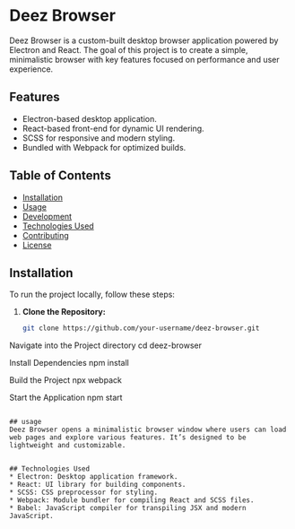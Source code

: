 # Deez Browser

Deez Browser is a custom-built desktop browser application powered by Electron and React. The goal of this project is to create a simple, minimalistic browser with key features focused on performance and user experience.

## Features

- Electron-based desktop application.
- React-based front-end for dynamic UI rendering.
- SCSS for responsive and modern styling.
- Bundled with Webpack for optimized builds.

## Table of Contents

- [Installation](#installation)
- [Usage](#usage)
- [Development](#development)
- [Technologies Used](#technologies-used)
- [Contributing](#contributing)
- [License](#license)

## Installation

To run the project locally, follow these steps:

1. **Clone the Repository:**
   ```bash
   git clone https://github.com/your-username/deez-browser.git

Navigate into the Project directory
cd deez-browser

Install Dependencies
npm install

Build the Project
npx webpack

Start the Application
npm start

```

## usage 
Deez Browser opens a minimalistic browser window where users can load web pages and explore various features. It’s designed to be lightweight and customizable.


## Technologies Used
* Electron: Desktop application framework.
* React: UI library for building components.
* SCSS: CSS preprocessor for styling.
* Webpack: Module bundler for compiling React and SCSS files.
* Babel: JavaScript compiler for transpiling JSX and modern JavaScript.


